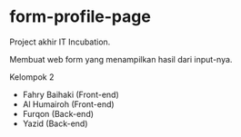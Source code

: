 # form-profile-page

Project akhir IT Incubation.

Membuat web form yang menampilkan hasil dari input-nya.

Kelompok 2

- Fahry Baihaki (Front-end)
- Al Humairoh (Front-end)
- Furqon (Back-end)
- Yazid (Back-end)
